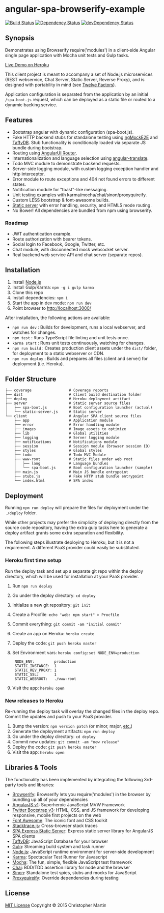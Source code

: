 # angular-spa-browserify-example

[![Build Status](https://travis-ci.org/cgmartin/angular-spa-browserify-example.svg?branch=master)](https://travis-ci.org/cgmartin/angular-spa-browserify-example)
[![Dependency Status](https://david-dm.org/cgmartin/angular-spa-browserify-example.svg)](https://david-dm.org/cgmartin/angular-spa-browserify-example)
[![devDependency Status](https://david-dm.org/cgmartin/angular-spa-browserify-example/dev-status.svg)](https://david-dm.org/cgmartin/angular-spa-browserify-example#info=devDependencies)

## Synopsis

Demonstrates using Browserify require('modules') in a client-side Angular single page application with Mocha unit tests and Gulp tasks.

[Live Demo on Heroku](https://angular-spa-browserify-example.herokuapp.com/)

This client project is meant to accompany a set of Node.js microservices (REST webservice, Chat Server, Static Server, Reverse Proxy),
and is designed with portability in mind (see [Twelve Factors](http://12factor.net/)).

Application configuration is separated from the application by an initial `/spa-boot.js` request, which can be
deployed as a static file or routed to a dynamic backing service.

## Features

* Bootstrap angular with dynamic configuration (spa-boot.js).
* Fake HTTP backend stubs for standalone testing using [ngMockE2E](https://code.angularjs.org/1.3.7/docs/api/ngMockE2E/service/$httpBackend)
  and [TaffyDB](http://www.taffydb.com/). Stub functionality is conditionally loaded via separate JS bundle during bootstrap.
* Routing using [AngularUI Router](https://github.com/angular-ui/ui-router).
* Internationalization and language selection using [angular-translate](https://github.com/angular-translate/angular-translate).
* Todo MVC module to demonstrate backend requests.
* Server-side logging module, with custom logging exception handler and http interceptor.
* Error module to route exceptions and 404 not found errors to different states.
* Notification module for "toast"-like messaging.
* Unit testing examples with karma/mocha/chai/sinon/proxyquireify.
* Custom LESS bootstrap & font-awesome builds.
* [Static server](https://github.com/cgmartin/spa-express-static-server) with error handling, security, and HTML5 mode routing.
* No Bower! All dependencies are bundled from npm using browserify.

### Roadmap

* JWT authentication example.
* Route authorization with bearer tokens.
* Social login to Facebook, Google, Twitter, etc.
* Chat module, with disconnected mock websocket server.
* Real backend web service API and chat server (separate repos).

## Installation

1. Install [Node.js](https://nodejs.org/download/)
1. Install Gulp/Karma: `npm -g i gulp karma`
1. Clone this repo
1. Install dependencies: `npm i`
1. Start the app in dev mode: `npm run dev`
1. Point browser to <http://localhost:3000/>

After installation, the following actions are available:

* `npm run dev` : Builds for development, runs a local webserver, and watches for changes.
* `npm test` : Runs TypeScript file linting and unit tests once.
* `karma start` : Runs unit tests continuously, watching for changes.
* `npm run build` : Creates production client assets under the `dist/` folder, for deployment to a static webserver or CDN.
* `npm run deploy` : Builds and prepares all files (client and server) for deployment (i.e. Heroku).

## Folder Structure

```
├── coverage                 # Coverage reports
├── dist                     # Client build destination folder
├── deploy                   # Heroku deployment artifact
├── server                   # Static server source files
│   ├── spa-boot.js          # Boot configuration launcher (actual)
│   └── static-server.js     # Static server
└── client                   # Angular SPA client source files
    ├── app                  # Application module
    ├── error                # Error handling module
    ├── images               # Image assets to optimize
    ├── lib                  # Global utilities
    ├── logging              # Server logging module
    ├── notifications        # Notifications module
    ├── session              # Session module (browser session ID)
    ├── styles               # Global styles
    ├── todo                 # Todo MVC Module
    ├── www-root             # Static files under web root
    │   ├── lang             # Language bundles
    │   └── spa-boot.js      # Boot configuration launcher (sample)
    ├── main.js              # Main JS bundle entrypoint
    ├── stubs.js             # Fake HTTP stub bundle entrypoint
    └── index.html           # SPA index
```

## Deployment

Running `npm run deploy` will prepare the files for deployment under the `./deploy` folder.

While other projects may prefer the simplicity of deploying directly from the source code repository,
having the extra gulp tasks here to generate a deploy artifact grants some extra separation and flexibility.

The following steps illustrate deploying to Heroku, but it is not a requirement.
A different PaaS provider could easily be substituted.

### Heroku first time setup

Run the deploy task and set up a separate git repo within the deploy directory, which will be used for
installation at your PaaS provider.

1. Run `npm run deploy`
1. Go under the deploy directory: `cd deploy`
1. Initialize a new git repository: `git init`
1. Create a Procfile: `echo "web: npm start" > Procfile`
1. Commit everything: `git commit -am "initial commit"`
1. Create an app on Heroku: `heroku create`
1. Deploy the code: `git push heroku master`
1. Set Environment vars: `heroku config:set NODE_ENV=production`

        NODE_ENV:         production
        STATIC_INSTANCE:  1
        STATIC_REV_PROXY: 1
        STATIC_SSL:       1
        STATIC_WEBROOT:   ./www-root

1. Visit the app: `heroku open`

### New releases to Heroku

Re-running the deploy task will overlay the changed files in the deploy repo. Commit the updates and push
to your PaaS provider.

1. Bump the version: `npm version patch` (or minor, major, [etc.](https://docs.npmjs.com/cli/version))
1. Generate the deployment artifacts: `npm run deploy`
1. Go under the deploy directory: `cd deploy`
1. Commit new updates: `git commit -am "new release"`
1. Deploy the code: `git push heroku master`
1. Visit the app: `heroku open`

## Libraries & Tools

The functionality has been implemented by integrating the following 3rd-party tools and libraries:

 - [Browserify](http://browserify.org/): Browserify lets you require('modules') in the browser by bundling up all of your dependencies
 - [AngularJS v1](http://angularjs.org/): Superheroic JavaScript MVW Framework
 - [Twitter Bootstrap v3](http://getbootstrap.com/): HTML, CSS, and JS framework for developing responsive, mobile first projects on the web
 - [Font Awesome](http://fontawesome.io/): The iconic font and CSS toolkit
 - [Stacktrace.js](http://www.stacktracejs.com/): Cross-browser stack traces
 - [SPA Express Static Server](https://github.com/cgmartin/spa-express-static-server): Express static server library for AngularJS SPA clients
 - [TaffyDB](http://www.taffydb.com): JavaScript Database for your browser
 - [Gulp](http://gulpjs.com/): Streaming build system and task runner
 - [Node.js](http://nodejs.org/api/): JavaScript runtime environment for server-side development
 - [Karma](http://karma-runner.github.io/): Spectacular Test Runner for Javascript
 - [Mocha](http://mochajs.org/): The fun, simple, flexible JavaScript test framework
 - [Chai](http://chaijs.com/): BDD/TDD assertion library for node and the browser
 - [Sinon](http://sinonjs.org/): Standalone test spies, stubs and mocks for JavaScript
 - [Proxyquireify](https://github.com/thlorenz/proxyquireify): Override dependencies during testing

## License

[MIT License](http://cgm.mit-license.org/)  Copyright © 2015 Christopher Martin
